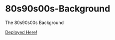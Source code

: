 # 80s90s00s-Background
The 80s90s00s Background 

[Deployed Here!](https://rhul-compsoc.github.io/80s90s00s-Background/)
